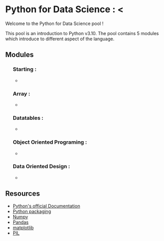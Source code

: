 <!DOCTYPE html>
<html>
<body>
  <h1>Python for Data Science : <</a></h1>
  <p>Welcome to the Python for Data Science pool !</p>
  <p>This pool is an introduction to Python v3.10. The pool contains 5 modules which introduce to different aspect of the language.</p>

  <h2>Modules</h2>
  <ul><h3>Starting :</h3>
    <ul><li></li></ul>
    <h3>Array :</h3>
    <ul><li></li></ul>
    <h3>Datatables :</h3>
    <ul><li></li></ul>
    <h3>Object Oriented Programing :</h3>
    <ul><li></li></ul>
    <h3>Data Oriented Design :</h3>
    <ul><li></li></ul>
  </ul>


  <h2>Resources</h2>
  <ul>
    <li><a href="https://docs.python.org/3/tutorial/index.html">Python's official Documentation</a></li>
    <li><a href="https://packaging.python.org/en/latest/tutorials/packaging-projects/">Python packaging</a></li>
    <li><a href="https://numpy.org/doc/stable/user/index.html#user">Numpy</a></li>
    <li><a href="https://pandas.pydata.org/docs/user_guide/index.html#user-guide">Pandas</a></li>
    <li><a href="https://matplotlib.org/stable/tutorials/introductory/index.html#tutorials-introductory">matplotlib</a></li>
    <li><a href="https://he-arc.github.io/livre-python/pillow/index.html">PIL</a></li>

</body>
</html>
